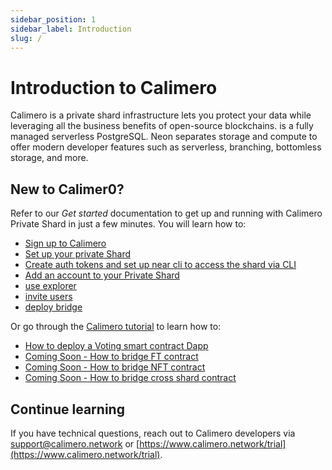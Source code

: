 ```yaml
---
sidebar_position: 1
sidebar_label: Introduction
slug: /
---
```



# Introduction to Calimero 

Calimero is a private shard infrastructure lets you protect your data while leveraging all the business benefits of open-source blockchains. is a fully managed serverless PostgreSQL. Neon separates storage and compute to offer modern developer features such as serverless, branching, bottomless storage, and more.

## New to Calimer0?

Refer to our _Get started_ documentation to get up and running with Calimero Private Shard in just a few minutes. You will learn how to:

- [Sign up to Calimero](/docs/getting_started/signup.md)
- [Set up your private Shard](/docs/getting_started/running_a_shard.md)
- [Create auth tokens and set up near cli to access the shard via CLI](/docs/getting_started/generate_token.md)
- [Add an account to your Private Shard](/docs/getting_started/access_account.md)
- [use explorer](/)
- [invite users](/)
- [deploy bridge](/)

Or go through the [Calimero tutorial](/) to learn how to:

- [How to deploy a Voting smart contract Dapp](/docs/tutorials/from_cli.md)
- [Coming Soon - How to bridge FT contract](/)
- [Coming Soon - How to bridge NFT contract](/)
- [Coming Soon - How to bridge cross shard contract](/)

## Continue learning

If you have technical questions, reach out to Calimero developers via [support@calimero.network](mailto:support@calimero.network) or [https://www.calimero.network/trial](https://www.calimero.network/trial).
